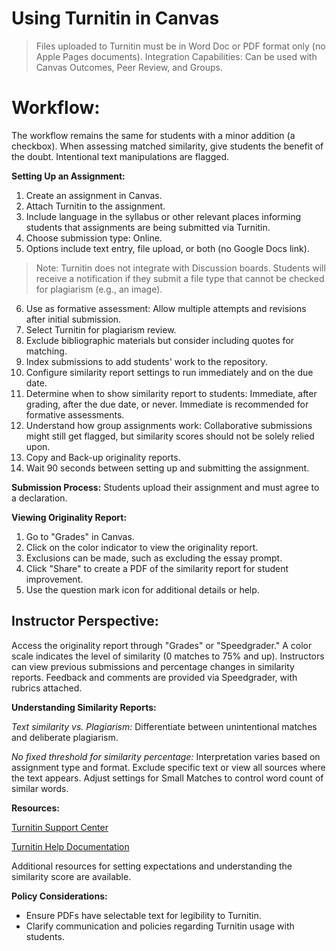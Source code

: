 # Using Turnitin in Canvas

> Files uploaded to Turnitin must be in Word Doc or PDF format only (no Apple Pages documents). Integration Capabilities: Can be used with Canvas Outcomes, Peer Review, and Groups.
#  Workflow:

The workflow remains the same for students with a minor addition (a checkbox).
When assessing matched similarity, give students the benefit of the doubt. Intentional text manipulations are flagged.

**Setting Up an Assignment:**

1. Create an assignment in Canvas. 
2. Attach Turnitin to the assignment. 
3. Include language in the syllabus or other relevant places informing students that assignments are being submitted via Turnitin. 
4. Choose submission type: Online. 
5. Options include text entry, file upload, or both (no Google Docs link). 
> Note: Turnitin does not integrate with Discussion boards.
   Students will receive a notification if they submit a file type that cannot be checked for plagiarism (e.g., an image).
  
6. Use as formative assessment: Allow multiple attempts and revisions after initial submission. 
7. Select Turnitin for plagiarism review. 
8. Exclude bibliographic materials but consider including quotes for matching.
9. Index submissions to add students' work to the repository. 
10. Configure similarity report settings to run immediately and on the due date. 
11. Determine when to show similarity report to students: Immediate, after grading, after the due date, or never. Immediate is recommended for formative assessments. 
12. Understand how group assignments work: Collaborative submissions might still get flagged, but similarity scores should not be solely relied upon. 
13. Copy and Back-up originality reports. 
14. Wait 90 seconds between setting up and submitting the assignment.
   
**Submission Process:** Students upload their assignment and must agree to a declaration.

**Viewing Originality Report:**

1. Go to "Grades" in Canvas. 
2. Click on the color indicator to view the originality report. 
3. Exclusions can be made, such as excluding the essay prompt. 
4. Click "Share" to create a PDF of the similarity report for student improvement. 
5. Use the question mark icon for additional details or help.

## Instructor Perspective:

Access the originality report through "Grades" or "Speedgrader."
A color scale indicates the level of similarity (0 matches to 75% and up).
Instructors can view previous submissions and percentage changes in similarity reports. Feedback and comments are provided via Speedgrader, with rubrics attached.

**Understanding Similarity Reports:**

*Text similarity vs. Plagiarism:* Differentiate between unintentional matches and deliberate plagiarism.

*No fixed threshold for similarity percentage:* Interpretation varies based on assignment type and format.
Exclude specific text or view all sources where the text appears.
Adjust settings for Small Matches to control word count of similar words.

**Resources:**

[Turnitin Support Center](https://supportcenter.turnitin.com/s/)

[Turnitin Help Documentation](https://help.turnitin.com/Home.htm)

Additional resources for setting expectations and understanding the similarity score are available.

**Policy Considerations:**

- Ensure PDFs have selectable text for legibility to Turnitin. 
- Clarify communication and policies regarding Turnitin usage with students.